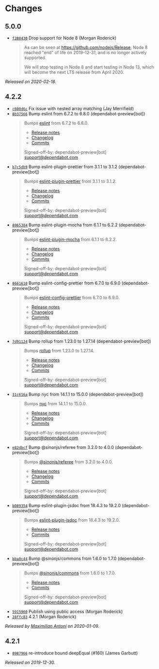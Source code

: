 # Changes

## 5.0.0

- [`f288430`](https://github.com/sinonjs/samsam/commit/f2884309c9bf68b02ecfda3bd1df8d7a7a31686b)
  Drop support for Node 8 (Morgan Roderick)
    >
    > As can be seen at https://github.com/nodejs/Release, Node 8 reached
    > "end" of life on 2019-12-31, and is no longer actively supported.
    >
    > We will stop testing in Node 8 and start testing in Node 13, which will
    > become the next LTS release from April 2020.
    >

_Released on 2020-02-18._

## 4.2.2

- [`c600d6c`](https://github.com/sinonjs/samsam/commit/c600d6cb6c1bec8d65bc718bd9268311204597bc)
  Fix issue with nested array matching (Jay Merrifield)
- [`8b37566`](https://github.com/sinonjs/samsam/commit/8b37566ea73bee512fbc4203c07678288f906bda)
  Bump eslint from 6.7.2 to 6.8.0 (dependabot-preview[bot])
    >
    > Bumps [eslint](https://github.com/eslint/eslint) from 6.7.2 to 6.8.0.
    > - [Release notes](https://github.com/eslint/eslint/releases)
    > - [Changelog](https://github.com/eslint/eslint/blob/master/CHANGELOG.md)
    > - [Commits](https://github.com/eslint/eslint/compare/v6.7.2...v6.8.0)
    >
    > Signed-off-by: dependabot-preview[bot] <support@dependabot.com>
- [`b7c5db9`](https://github.com/sinonjs/samsam/commit/b7c5db9e7847204188c112843bb193248d0b5156)
  Bump eslint-plugin-prettier from 3.1.1 to 3.1.2 (dependabot-preview[bot])
    >
    > Bumps [eslint-plugin-prettier](https://github.com/prettier/eslint-plugin-prettier) from 3.1.1 to 3.1.2.
    > - [Release notes](https://github.com/prettier/eslint-plugin-prettier/releases)
    > - [Changelog](https://github.com/prettier/eslint-plugin-prettier/blob/master/CHANGELOG.md)
    > - [Commits](https://github.com/prettier/eslint-plugin-prettier/compare/v3.1.1...v3.1.2)
    >
    > Signed-off-by: dependabot-preview[bot] <support@dependabot.com>
- [`8965384`](https://github.com/sinonjs/samsam/commit/8965384818697b7b36537619922b3c378bfd0b42)
  Bump eslint-plugin-mocha from 6.1.1 to 6.2.2 (dependabot-preview[bot])
    >
    > Bumps [eslint-plugin-mocha](https://github.com/lo1tuma/eslint-plugin-mocha) from 6.1.1 to 6.2.2.
    > - [Release notes](https://github.com/lo1tuma/eslint-plugin-mocha/releases)
    > - [Changelog](https://github.com/lo1tuma/eslint-plugin-mocha/blob/master/CHANGELOG.md)
    > - [Commits](https://github.com/lo1tuma/eslint-plugin-mocha/compare/6.1.1...6.2.2)
    >
    > Signed-off-by: dependabot-preview[bot] <support@dependabot.com>
- [`8661610`](https://github.com/sinonjs/samsam/commit/866161044e212b4df56a207e55ab3e449346abf5)
  Bump eslint-config-prettier from 6.7.0 to 6.9.0 (dependabot-preview[bot])
    >
    > Bumps [eslint-config-prettier](https://github.com/prettier/eslint-config-prettier) from 6.7.0 to 6.9.0.
    > - [Release notes](https://github.com/prettier/eslint-config-prettier/releases)
    > - [Changelog](https://github.com/prettier/eslint-config-prettier/blob/master/CHANGELOG.md)
    > - [Commits](https://github.com/prettier/eslint-config-prettier/commits/v6.9.0)
    >
    > Signed-off-by: dependabot-preview[bot] <support@dependabot.com>
- [`7d91124`](https://github.com/sinonjs/samsam/commit/7d91124a9fa95c462c1e714d86405d6cb99e3363)
  Bump rollup from 1.23.0 to 1.27.14 (dependabot-preview[bot])
    >
    > Bumps [rollup](https://github.com/rollup/rollup) from 1.23.0 to 1.27.14.
    > - [Release notes](https://github.com/rollup/rollup/releases)
    > - [Changelog](https://github.com/rollup/rollup/blob/master/CHANGELOG.md)
    > - [Commits](https://github.com/rollup/rollup/compare/v1.23.0...v1.27.14)
    >
    > Signed-off-by: dependabot-preview[bot] <support@dependabot.com>
- [`31c616a`](https://github.com/sinonjs/samsam/commit/31c616ab278e05071138e18d6e5aea8f2c250c2a)
  Bump nyc from 14.1.1 to 15.0.0 (dependabot-preview[bot])
    >
    > Bumps [nyc](https://github.com/istanbuljs/nyc) from 14.1.1 to 15.0.0.
    > - [Release notes](https://github.com/istanbuljs/nyc/releases)
    > - [Changelog](https://github.com/istanbuljs/nyc/blob/master/CHANGELOG.md)
    > - [Commits](https://github.com/istanbuljs/nyc/compare/v14.1.1...v15.0.0)
    >
    > Signed-off-by: dependabot-preview[bot] <support@dependabot.com>
- [`e82dbcf`](https://github.com/sinonjs/samsam/commit/e82dbcf9af6a052b1d466e476a7315e047324256)
  Bump @sinonjs/referee from 3.2.0 to 4.0.0 (dependabot-preview[bot])
    >
    > Bumps [@sinonjs/referee](https://github.com/sinonjs/referee) from 3.2.0 to 4.0.0.
    > - [Release notes](https://github.com/sinonjs/referee/releases)
    > - [Changelog](https://github.com/sinonjs/referee/blob/master/CHANGES.md)
    > - [Commits](https://github.com/sinonjs/referee/compare/v3.2.0...v4.0.0)
    >
    > Signed-off-by: dependabot-preview[bot] <support@dependabot.com>
- [`b089354`](https://github.com/sinonjs/samsam/commit/b089354118a6f64139ca64906d8b8a9f282bc376)
  Bump eslint-plugin-jsdoc from 18.4.3 to 19.2.0 (dependabot-preview[bot])
    >
    > Bumps [eslint-plugin-jsdoc](https://github.com/gajus/eslint-plugin-jsdoc) from 18.4.3 to 19.2.0.
    > - [Release notes](https://github.com/gajus/eslint-plugin-jsdoc/releases)
    > - [Commits](https://github.com/gajus/eslint-plugin-jsdoc/compare/v18.4.3...v19.2.0)
    >
    > Signed-off-by: dependabot-preview[bot] <support@dependabot.com>
- [`bba8c44`](https://github.com/sinonjs/samsam/commit/bba8c441914cd3b07b505b4d917a042d16412c9e)
  Bump @sinonjs/commons from 1.6.0 to 1.7.0 (dependabot-preview[bot])
    >
    > Bumps [@sinonjs/commons](https://github.com/sinonjs/commons) from 1.6.0 to 1.7.0.
    > - [Release notes](https://github.com/sinonjs/commons/releases)
    > - [Commits](https://github.com/sinonjs/commons/compare/v1.6.0...v1.7.0)
    >
    > Signed-off-by: dependabot-preview[bot] <support@dependabot.com>
- [`5915960`](https://github.com/sinonjs/samsam/commit/5915960fab257e27564c544da45b419c360bc8fb)
  Publish using public access (Morgan Roderick)
- [`28ffc83`](https://github.com/sinonjs/samsam/commit/28ffc83556274b025d1fc62b52d2ff8ea25743a4)
  4.2.1 (Morgan Roderick)

_Released by [Maximilian Antoni](https://github.com/mantoni) on 2020-01-09._

## 4.2.1

- [`8987966`](https://github.com/sinonjs/samsam/commit/898796645000b88f1a4045213355bed29085f46c)
  re-introduce bound deepEqual (#160) (James Garbutt)

_Released on 2019-12-30._
